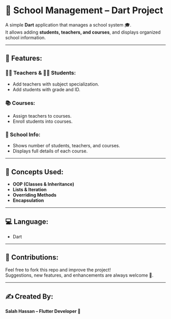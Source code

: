 # 🏫 School Management – Dart Project  

A simple **Dart** application that manages a school system 🎓.  
It allows adding **students, teachers, and courses**, and displays organized school information.  

---

## 🌟 Features:

### 👨‍🏫 Teachers & 👩‍🎓 Students:
* Add teachers with subject specialization.  
* Add students with grade and ID.  

### 📚 Courses:
* Assign teachers to courses.  
* Enroll students into courses.  

### 🏫 School Info:
* Shows number of students, teachers, and courses.  
* Displays full details of each course.  

---

## 🧠 Concepts Used:
* **OOP (Classes & Inheritance)**  
* **Lists & Iteration**  
* **Overriding Methods**  
* **Encapsulation**  

---

## 💻 Language:
* Dart  

---

## 🤝 Contributions:
Feel free to fork this repo and improve the project!  
Suggestions, new features, and enhancements are always welcome 🎉.  

---

## ✍️ Created By:
**Salah Hassan – Flutter Developer 🚀**
